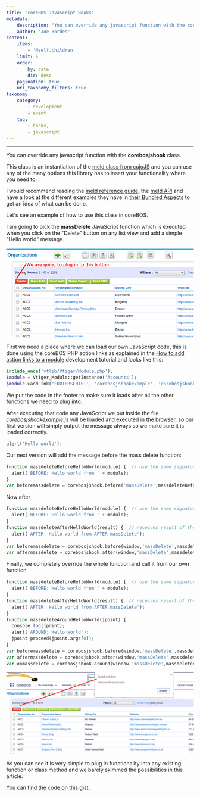 ```yaml
---
title: 'coreBOS JavaScript Hooks'
metadata:
    description: 'You can override any javascript function with the corebosjshook class.'
    author: 'Joe Bordes'
content:
    items:
        - '@self.children'
    limit: 5
    order:
        by: date
        dir: desc
    pagination: true
    url_taxonomy_filters: true
taxonomy:
    category:
        - development
        - event
    tag:
        - hooks,
        - javascript
---
```

---
You can override any javascript function with the **corebosjshook** class.

This class is an instantiation of the [meld class from cujoJS](https://github.com/cujojs/meld) and you can use any of the many options this library has to insert your functionality where you need to. 

I would recommend reading the [meld reference guide,](https://github.com/cujojs/meld/blob/master/docs/reference.md) the [meld API](https://github.com/cujojs/meld/blob/master/docs/api.md) and have a look at the different examples they have in [their Bundled Aspects](https://github.com/cujojs/meld/blob/master/docs/aspects.md) to get an idea of what can be done. 

Let's see an example of how to use this class in coreBOS.

I am going to pick the **massDelete** JavaScript function which is executed when you click on the "Delete" button on any list view and add a simple "Hello world" message.

![](massdelete.png?width=100%)

First we need a place where we can load our own JavaScript code, this is done using the coreBOS PHP action links as explained in the [How to add action links to a module](../../04.development_framework/11.develtutorials/18.add_actions) development tutorial and looks like this:

```php 
include_once('vtlib/Vtiger/Module.php');
$module = Vtiger_Module::getInstance('Accounts');
$module->addLink('FOOTERSCRIPT', 'corebosjshookexample', 'corebosjshookexample.js', '', 1, null, TRUE);
```

<div class="notices blue">
We put the code in the footer to make sure it loads after all the other functions we need to plug into.
</div>

After executing that code any JavaScript we put inside the file *corebosjshookexample.js* will be loaded and executed in the browser, so our first version will simply output the message always so we make sure it is loaded correctly.

```php
alert('Hello world');
```

Our next version will add the message before the mass delete function:

```php 
function massdeleteBeforeHelloWorld(module) {  // use the same signature as the function we override
  alert('BEFORE: Hello world from ' + module);
}
var beforemassdelete = corebosjshook.before('massDelete',massdeleteBeforeHelloWorld);
```
Now after

```php
function massdeleteBeforeHelloWorld(module) {  // use the same signature as the function we override
  alert('BEFORE: Hello world from ' + module);
}
function massdeleteAfterHelloWorld(result) {  // receives result of the massdelete function
  alert('AFTER: Hello world from AFTER massDelete');
}
var beforemassdelete = corebosjshook.before(window,'massDelete',massdeleteBeforeHelloWorld);
var aftermassdelete = corebosjshook.after(window,'massDelete',massdeleteAfterHelloWorld);
```
Finally, we completely override the whole function and call it from our own function

```php 
function massdeleteBeforeHelloWorld(module) {  // use the same signature as the function we override
  alert('BEFORE: Hello world from ' + module);
}
function massdeleteAfterHelloWorld(result) {  // receives result of the massdelete function
  alert('AFTER: Hello world from AFTER massDelete');
}
function massdeleteAroundHelloWorld(jpoint) {
  console.log(jpoint);
  alert('AROUND: Hello world');
  jpoint.proceed(jpoint.args[0]);
}
var beforemassdelete = corebosjshook.before(window,'massDelete',massdeleteBeforeHelloWorld);
var aftermassdelete = corebosjshook.after(window,'massDelete',massdeleteAfterHelloWorld);
var onmassdelete = corebosjshook.around(window,'massDelete',massdeleteAroundHelloWorld);
```
![](massdeletebefore.png?width=100%)

As you can see it is very simple to plug in functionality into any existing function or class method and we barely skimmed the possibilities in this article.

You can [find the code on this gist.](https://gist.github.com/joebordes/bb2e74f5dcedfa247451e378730438bc) 













